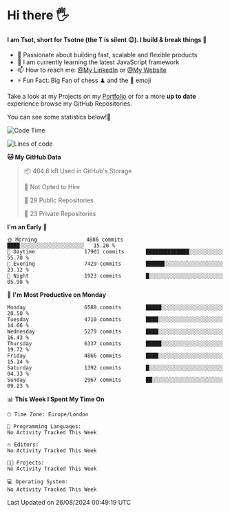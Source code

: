 # Hi there :raised_hand_with_fingers_splayed:
#### I am Tsot, short for Tsotne (the T is silent :wink:). I build & break things :space_invader:
- :telescope: Passionate about building fast, scalable and flexible products
- :seedling: I am currently learning the latest JavaScript framework 
- :mailbox: How to reach me: [@My LinkedIn](https://www.linkedin.com/in/tsotne-gvadzabia/) or [@My Website](https://tsotne.co.uk/contact)
- :zap: Fun Fact: Big Fan of chess ♟ and the 👾 emoji

Take a look at my Projects on my [Portfolio](https://tsotne.co.uk/) or for a more **up to date** experience browse my GitHub Repositories.

You can see some statistics below!:space_invader:
<!--START_SECTION:waka-->
![Code Time](http://img.shields.io/badge/Code%20Time-761%20hrs%202%20mins-blue)

![Lines of code](https://img.shields.io/badge/From%20Hello%20World%20I%27ve%20Written-12.0%20million%20lines%20of%20code-blue)

**🐱 My GitHub Data** 

> 📦 464.6 kB Used in GitHub's Storage 
 > 
> 🚫 Not Opted to Hire
 > 
> 📜 29 Public Repositories 
 > 
> 🔑 23 Private Repositories 
 > 
**I'm an Early 🐤** 

```text
🌞 Morning                4886 commits        ████░░░░░░░░░░░░░░░░░░░░░   15.20 % 
🌆 Daytime                17901 commits       ██████████████░░░░░░░░░░░   55.70 % 
🌃 Evening                7429 commits        ██████░░░░░░░░░░░░░░░░░░░   23.12 % 
🌙 Night                  1923 commits        █░░░░░░░░░░░░░░░░░░░░░░░░   05.98 % 
```
📅 **I'm Most Productive on Monday** 

```text
Monday                   6588 commits        █████░░░░░░░░░░░░░░░░░░░░   20.50 % 
Tuesday                  4710 commits        ████░░░░░░░░░░░░░░░░░░░░░   14.66 % 
Wednesday                5279 commits        ████░░░░░░░░░░░░░░░░░░░░░   16.43 % 
Thursday                 6337 commits        █████░░░░░░░░░░░░░░░░░░░░   19.72 % 
Friday                   4866 commits        ████░░░░░░░░░░░░░░░░░░░░░   15.14 % 
Saturday                 1392 commits        █░░░░░░░░░░░░░░░░░░░░░░░░   04.33 % 
Sunday                   2967 commits        ██░░░░░░░░░░░░░░░░░░░░░░░   09.23 % 
```


📊 **This Week I Spent My Time On** 

```text
🕑︎ Time Zone: Europe/London

💬 Programming Languages: 
No Activity Tracked This Week

🔥 Editors: 
No Activity Tracked This Week

🐱‍💻 Projects: 
No Activity Tracked This Week

💻 Operating System: 
No Activity Tracked This Week
```


 Last Updated on 26/08/2024 00:49:19 UTC
<!--END_SECTION:waka-->
